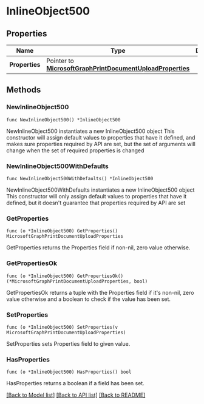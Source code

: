# InlineObject500

## Properties

Name | Type | Description | Notes
------------ | ------------- | ------------- | -------------
**Properties** | Pointer to [**MicrosoftGraphPrintDocumentUploadProperties**](MicrosoftGraphPrintDocumentUploadProperties.md) |  | [optional] 

## Methods

### NewInlineObject500

`func NewInlineObject500() *InlineObject500`

NewInlineObject500 instantiates a new InlineObject500 object
This constructor will assign default values to properties that have it defined,
and makes sure properties required by API are set, but the set of arguments
will change when the set of required properties is changed

### NewInlineObject500WithDefaults

`func NewInlineObject500WithDefaults() *InlineObject500`

NewInlineObject500WithDefaults instantiates a new InlineObject500 object
This constructor will only assign default values to properties that have it defined,
but it doesn't guarantee that properties required by API are set

### GetProperties

`func (o *InlineObject500) GetProperties() MicrosoftGraphPrintDocumentUploadProperties`

GetProperties returns the Properties field if non-nil, zero value otherwise.

### GetPropertiesOk

`func (o *InlineObject500) GetPropertiesOk() (*MicrosoftGraphPrintDocumentUploadProperties, bool)`

GetPropertiesOk returns a tuple with the Properties field if it's non-nil, zero value otherwise
and a boolean to check if the value has been set.

### SetProperties

`func (o *InlineObject500) SetProperties(v MicrosoftGraphPrintDocumentUploadProperties)`

SetProperties sets Properties field to given value.

### HasProperties

`func (o *InlineObject500) HasProperties() bool`

HasProperties returns a boolean if a field has been set.


[[Back to Model list]](../README.md#documentation-for-models) [[Back to API list]](../README.md#documentation-for-api-endpoints) [[Back to README]](../README.md)


